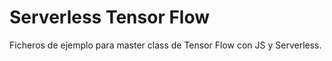 # Serverless Tensor Flow
  
Ficheros de ejemplo para master class de Tensor Flow con JS y Serverless.

